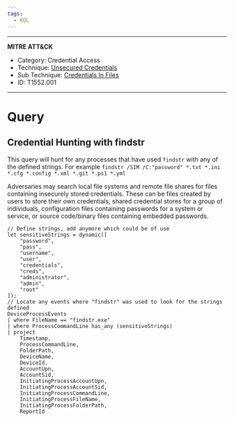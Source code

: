 ```yaml
---
tags:
  - KQL
---
```

---
**MITRE ATT&CK**
- Category: Credential Access
- Technique: [Unsecured Credentials](https://attack.mitre.org/techniques/T1552/)
- Sub Technique: [Credentials In Files](https://attack.mitre.org/techniques/T1552/001/)
- ID: T1552.001
---
# Query

## Credential Hunting with findstr

This query will hunt for any processes that have used `findstr` with any of the defined strings. For example `findstr /SIM /C:"password" *.txt *.ini *.cfg *.config *.xml *.git *.ps1 *.yml` 

Adversaries may search local file systems and remote file shares for files containing insecurely stored credentials. These can be files created by users to store their own credentials, shared credential stores for a group of individuals, configuration files containing passwords for a system or service, or source code/binary files containing embedded passwords.

```KQL
// Define strings, add anymore which could be of use
let sensitiveStrings = dynamic([
    "password",
    "pass",
    "username",
    "user",
    "credentials",
    "creds",
    "administrator",
    "admin",
    "root"
]);
// Locate any events where "findstr" was used to look for the strings defined
DeviceProcessEvents
| where FileName == "findstr.exe"
| where ProcessCommandLine has_any (sensitiveStrings)
| project
    Timestamp,
    ProcessCommandLine,
    FolderPath,
    DeviceName,
    DeviceId,
    AccountUpn,
    AccountSid,
    InitiatingProcessAccountUpn,
    InitiatingProcessAccountSid,
    InitiatingProcessCommandLine,
    InitiatingProcessFileName,
    InitiatingProcessFolderPath,
    ReportId
```

